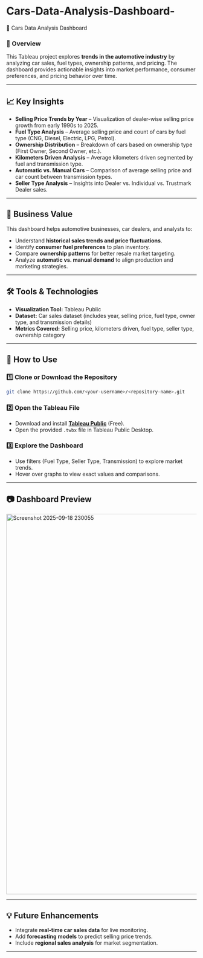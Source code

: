 # Cars-Data-Analysis-Dashboard-
🚗 Cars Data Analysis Dashboard 

### 🔎 Overview

This Tableau project explores **trends in the automotive industry** by analyzing car sales, fuel types, ownership patterns, and pricing. The dashboard provides actionable insights into market performance, consumer preferences, and pricing behavior over time.

---

## 📈 Key Insights

* **Selling Price Trends by Year** – Visualization of dealer-wise selling price growth from early 1990s to 2025.
* **Fuel Type Analysis** – Average selling price and count of cars by fuel type (CNG, Diesel, Electric, LPG, Petrol).
* **Ownership Distribution** – Breakdown of cars based on ownership type (First Owner, Second Owner, etc.).
* **Kilometers Driven Analysis** – Average kilometers driven segmented by fuel and transmission type.
* **Automatic vs. Manual Cars** – Comparison of average selling price and car count between transmission types.
* **Seller Type Analysis** – Insights into Dealer vs. Individual vs. Trustmark Dealer sales.

---

## 🎯 Business Value

This dashboard helps automotive businesses, car dealers, and analysts to:

* Understand **historical sales trends and price fluctuations**.
* Identify **consumer fuel preferences** to plan inventory.
* Compare **ownership patterns** for better resale market targeting.
* Analyze **automatic vs. manual demand** to align production and marketing strategies.

---

## 🛠 Tools & Technologies

* **Visualization Tool:** Tableau Public
* **Dataset:** Car sales dataset (includes year, selling price, fuel type, owner type, and transmission details)
* **Metrics Covered:** Selling price, kilometers driven, fuel type, seller type, ownership category

---

## 🚀 How to Use

### 1️⃣ Clone or Download the Repository

```bash
git clone https://github.com/<your-username>/<repository-name>.git
```

### 2️⃣ Open the Tableau File

* Download and install **[Tableau Public](https://public.tableau.com/en-us/s/download)** (Free).
* Open the provided `.twbx` file in Tableau Public Desktop.

### 3️⃣ Explore the Dashboard

* Use filters (Fuel Type, Seller Type, Transmission) to explore market trends.
* Hover over graphs to view exact values and comparisons.

---

## 📷 Dashboard Preview

<img width="1915" height="1007" alt="Screenshot 2025-09-18 230055" src="https://github.com/user-attachments/assets/854d8ab8-f63c-499a-bc48-a629c700dfb6" />

---

## 💡 Future Enhancements

* Integrate **real-time car sales data** for live monitoring.
* Add **forecasting models** to predict selling price trends.
* Include **regional sales analysis** for market segmentation.

---


